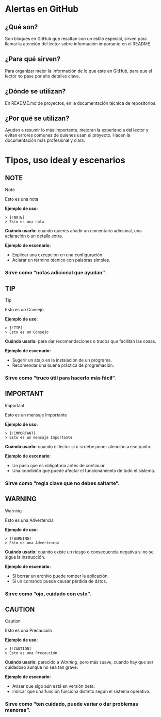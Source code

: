 # Alertas en GitHub

## ¿Qué son?

Son bloques en GitHub que resaltan con un estilo especial, sirven para llamar la atención del lector sobre información importante en el README

## ¿Para qué sirven?

Para organizar mejor la información de lo que este en GitHub, para que el lector no pase por alto detalles clave.

## ¿Dónde se utilizan?

En README.md de proyectos, en la documentación técnica de repositorios.

## ¿Por qué se utilizan?

Ayudan a resumir lo más importante, mejoran la experiencia del lector y evitan errores comunes de quienes usan el proyecto. Hacen la documentación más profesional y clara.

# Tipos, uso ideal y escenarios
<h2>NOTE</h2>

> [!NOTE]
> Esto es una nota

**Ejemplo de uso:**

    > [!NOTE]
    > Esto es una nota

**Cuándo usarlo:** cuando quieres añadir un comentario adicional, una aclaración o un detalle extra.

**Ejemplo de escenario:**
- Explicar una excepción en una configuración
- Aclarar un término técnico con palabras simples.

### Sirve como “notas adicional que ayudan”.

<h2>TIP</h2>

> [!TIP]
> Esto es un Consejo

**Ejemplo de uso:**

    > [!TIP]
    > Esto es un Consejo

**Cuándo usarlo:** para dar recomendaciones o trucos que facilitan las cosas.

**Ejemplo de escenario:**
- Sugerir un atajo en la instalación de un programa.
- Recomendar una buena práctica de programación.

### Sirve como “truco útil para hacerlo más fácil”.

<h2>IMPORTANT</h2>

> [!IMPORTANT]
> Esto es un mensaje Importante

**Ejemplo de uso:**

    > [!IMPORTANT]
    > Esto es un mensaje Importante

**Cuándo usarlo:** cuando el lector sí o sí debe poner atención a ese punto.

**Ejemplo de escenario:**
- Un paso que es obligatorio antes de continuar.
- Una condición que puede afectar el funcionamiento de todo el sistema.

### Sirve como “regla clave que no debes saltarte”.

<h2>WARNING</h2>

> [!WARNING]
> Esto es una Advertencia

**Ejemplo de uso:**

    > [!WARNING]
    > Esto es una Advertencia

**Cuándo usarlo:** cuando existe un riesgo o consecuencia negativa si no se sigue la instrucción.

**Ejemplo de escenario:**
- Si borrar un archivo puede romper la aplicación.
- Si un comando puede causar pérdida de datos.

### Sirve como “ojo, cuidado con esto”.

<h2>CAUTION</h2>

> [!CAUTION]
> Esto es una Precaución

**Ejemplo de uso:**

    > [!CAUTION]
    > Esto es una Precaución

**Cuándo usarlo:** parecido a *Warning*, pero más suave, cuando hay que ser cuidadoso aunque no sea tan grave.

**Ejemplo de escenario:**
- Avisar que algo aún está en versión beta.
- Indicar que una función funciona distinto según el sistema operativo.

### Sirve como “ten cuidado, puede variar o dar problemas menores”.